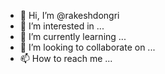 - 👋 Hi, I’m @rakeshdongri
- 👀 I’m interested in ...
- 🌱 I’m currently learning ...
- 💞️ I’m looking to collaborate on ...
- 📫 How to reach me ...

<!---
rakeshdongri/rakeshdongri is a ✨ special ✨ repository because its `README.md` (this file) appears on your GitHub profile.
You can click the Preview link to take a look at your changes.
--->
